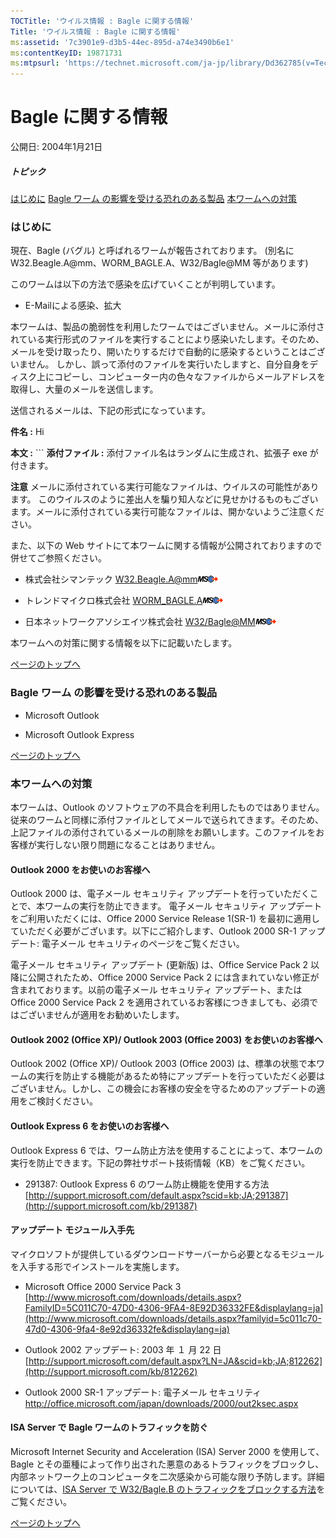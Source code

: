 ```yaml
---
TOCTitle: 'ウイルス情報 : Bagle に関する情報'
Title: 'ウイルス情報 : Bagle に関する情報'
ms:assetid: '7c3901e9-d3b5-44ec-895d-a74e3490b6e1'
ms:contentKeyID: 19871731
ms:mtpsurl: 'https://technet.microsoft.com/ja-jp/library/Dd362785(v=TechNet.10)'
---
```


Bagle に関する情報
==================

公開日: 2004年1月21日

##### トピック

[](#ecaa)[はじめに](#ecaa)
[](#ebaa)[Bagle ワーム の影響を受ける恐れのある製品](#ebaa)
[](#eaaa)[本ワームへの対策](#eaaa)

### はじめに

現在、Bagle (バグル) と呼ばれるワームが報告されております。 (別名に W32.Beagle.A@mm、WORM\_BAGLE.A、W32/Bagle@MM 等があります)

このワームは以下の方法で感染を広げていくことが判明しています。

-   E-Mailによる感染、拡大

本ワームは、製品の脆弱性を利用したワームではございません。メールに添付されている実行形式のファイルを実行することにより感染いたします。そのため、メールを受け取ったり、開いたりするだけで自動的に感染するということはございません。 しかし、誤って添付のファイルを実行いたしますと、自分自身をディスク上にコピーし、コンピューター内の色々なファイルからメールアドレスを取得し、大量のメールを送信します。

送信されるメールは、下記の形式になっています。

**件名 :** Hi

**本文 :**
        ```
**添付ファイル :** 添付ファイル名はランダムに生成され、拡張子 exe が付きます。

**注意**
メールに添付されている実行可能なファイルは、ウイルスの可能性があります。 このウイルスのように差出人を騙り知人などに見せかけるものもございます。メールに添付されている実行可能なファイルは、開かないようご注意ください。

また、以下の Web サイトにて本ワームに関する情報が公開されておりますので併せてご参照ください。

-   株式会社シマンテック
    [W32.Beagle.A@mm](http://www.symantec.co.jp/region/jp/sarcj/data/w/w32.beagle.a@mm.html)![](images/Dd362785.leave-ms(ja-jp,TechNet.10).gif)

-   トレンドマイクロ株式会社
    [WORM\_BAGLE.A](http://www.trendmicro.co.jp/vinfo/virusencyclo/default5.asp?vname=worm_bagle.a)![](images/Dd362785.leave-ms(ja-jp,TechNet.10).gif)

-   日本ネットワークアソシエイツ株式会社
    [W32/Bagle@MM](http://www.nai.com/japan/security/virb.asp?v=w32/bagle@mm)![](images/Dd362785.leave-ms(ja-jp,TechNet.10).gif)

本ワームへの対策に関する情報を以下に記載いたします。

[](#mainsection)[ページのトップへ](#mainsection)

### Bagle ワーム の影響を受ける恐れのある製品

-   Microsoft Outlook

-   Microsoft Outlook Express

[](#mainsection)[ページのトップへ](#mainsection)

### 本ワームへの対策

本ワームは、Outlook のソフトウェアの不具合を利用したものではありません。従来のワームと同様に添付ファイルとしてメールで送られてきます。そのため、上記ファイルの添付されているメールの削除をお願いします。このファイルをお客様が実行しない限り問題になることはありません。

#### Outlook 2000 をお使いのお客様へ

Outlook 2000 は、電子メール セキュリティ アップデートを行っていただくことで、本ワームの実行を防止できます。 電子メール セキュリティ アップデートをご利用いただくには、Office 2000 Service Release 1(SR-1) を最初に適用していただく必要がございます。以下にご紹介します、Outlook 2000 SR-1 アップデート: 電子メール セキュリティのページをご覧ください。

電子メール セキュリティ アップデート (更新版) は、Office Service Pack 2 以降に公開されたため、Office 2000 Service Pack 2 には含まれていない修正が含まれております。以前の電子メール セキュリティ アップデート、または Office 2000 Service Pack 2 を適用されているお客様につきましても、必須ではございませんが適用をお勧めいたします。

#### Outlook 2002 (Office XP)/ Outlook 2003 (Office 2003) をお使いのお客様へ

Outlook 2002 (Office XP)/ Outlook 2003 (Office 2003) は、標準の状態で本ワームの実行を防止する機能があるため特にアップデートを行っていただく必要はございません。しかし、この機会にお客様の安全を守るためのアップデートの適用をご検討ください。

#### Outlook Express 6 をお使いのお客様へ

Outlook Express 6 では、ワーム防止方法を使用することによって、本ワームの実行を防止できます。下記の弊社サポート技術情報（KB）をご覧ください。

-   291387: Outlook Express 6 のワーム防止機能を使用する方法
    [http://support.microsoft.com/default.aspx?scid=kb;JA;291387](http://support.microsoft.com/kb/291387)

#### アップデート モジュール入手先

マイクロソフトが提供しているダウンロードサーバーから必要となるモジュールを入手する形でインストールを実施します。

-   Microsoft Office 2000 Service Pack 3
    [http://www.microsoft.com/downloads/details.aspx?FamilyID=5C011C70-47D0-4306-9FA4-8E92D36332FE&displaylang=ja](http://www.microsoft.com/downloads/details.aspx?familyid=5c011c70-47d0-4306-9fa4-8e92d36332fe&displaylang=ja)

-   Outlook 2002 アップデート: 2003 年 １ 月 22 日
    [http://support.microsoft.com/default.aspx?LN=JA&scid=kb;JA;812262](http://support.microsoft.com/kb/812262)

-   Outlook 2000 SR-1 アップデート: 電子メール セキュリティ
    <http://office.microsoft.com/japan/downloads/2000/out2ksec.aspx>

#### ISA Server で Bagle ワームのトラフィックを防ぐ

Microsoft Internet Security and Acceleration (ISA) Server 2000 を使用して、Bagle とその亜種によって作り出された悪意のあるトラフィックをブロックし、内部ネットワーク上のコンピュータを二次感染から可能な限り予防します。詳細については、[ISA Server で W32/Bagle.B のトラフィックをブロックする方法](http://www.microsoft.com/japan/technet/isa/2004/securityprotection/bagle.mspx)をご覧ください。

[](#mainsection)[ページのトップへ](#mainsection)
